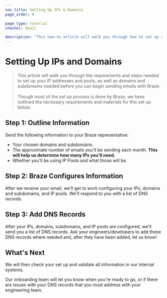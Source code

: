 ```yaml
---
nav_title: Setting Up IPs & Domains
page_order: 0

page_type: tutorial
channel: Email

description: "This how-to article will walk you through how to set up your IPs and Domains for sending emails through Braze."
---
```


# Setting Up IPs and Domains

> This article will walk you through the requirements and steps needed to set up your IP addresses and pools, as well as domains and subdomains needed before you can begin sending emails with Braze.
> <br>
> <br>
> Though most of the set up process is done by Braze, we have outlined the necessary requirements and materials for this set up below.

## Step 1: Outline Information

Send the following information to your Braze representative:
  * Your chosen domains and subdomains.
  * The approximate number of emails you'll be sending each month. __This will help us determine how many IPs you'll need.__
  * Whether you'll be using IP Pools and what those will be.

## Step 2: Braze Configures Information
After we receive your email, we'll get to work configuring your IPs, domains and subdomains, and IP pools. We'll respond to you with a list of DNS records.

## Step 3: Add DNS Records
After your IPs, domains, subdomains, and IP pools are configured, we'll send you a list of DNS records. Ask your engineers/developers to add these DNS records where needed and, after they have been added, let us know!

## What's Next

We will then check your set up and validate all information in our internal systems.

Our onboarding team will let you know when you're ready to go, or if there are issues with your DNS records that you must address with your engineering team.
